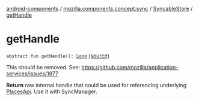 [android-components](../../index.md) / [mozilla.components.concept.sync](../index.md) / [SyncableStore](index.md) / [getHandle](./get-handle.md)

# getHandle

`abstract fun getHandle(): `[`Long`](https://kotlinlang.org/api/latest/jvm/stdlib/kotlin/-long/index.html) [(source)](https://github.com/mozilla-mobile/android-components/blob/master/components/concept/sync/src/main/java/mozilla/components/concept/sync/Sync.kt#L68)

This should be removed. See: https://github.com/mozilla/application-services/issues/1877

**Return**
raw internal handle that could be used for referencing underlying [PlacesApi](#). Use it with SyncManager.

